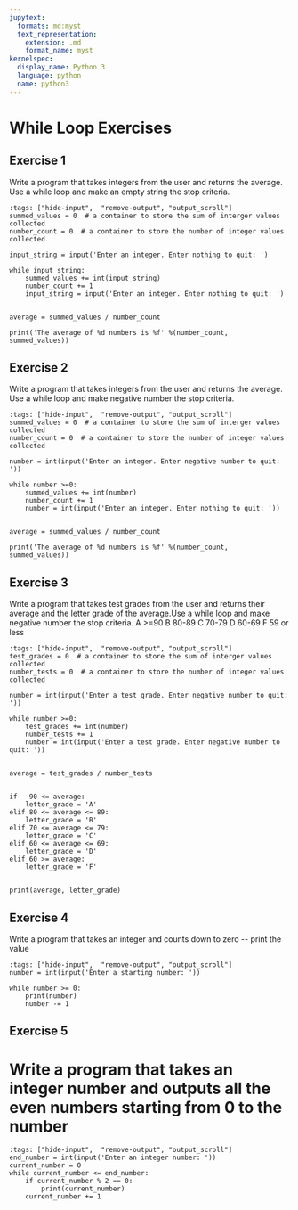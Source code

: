 ```yaml
---
jupytext:
  formats: md:myst
  text_representation:
    extension: .md
    format_name: myst
kernelspec:
  display_name: Python 3
  language: python
  name: python3
---
```



# While Loop Exercises

## Exercise 1
Write a program that takes integers from the user and returns the average. Use a while loop and make an empty string the stop criteria.

```{code-cell} ipython3
:tags: ["hide-input",  "remove-output", "output_scroll"]
summed_values = 0  # a container to store the sum of interger values collected
number_count = 0  # a container to store the number of integer values collected

input_string = input('Enter an integer. Enter nothing to quit: ')

while input_string:
    summed_values += int(input_string)
    number_count += 1
    input_string = input('Enter an integer. Enter nothing to quit: ')


average = summed_values / number_count

print('The average of %d numbers is %f' %(number_count, summed_values))

```


## Exercise 2
Write a program that takes integers from the user and returns the average. Use a while loop and make negative number the stop criteria.

```{code-cell} ipython3
:tags: ["hide-input",  "remove-output", "output_scroll"]
summed_values = 0  # a container to store the sum of interger values collected
number_count = 0  # a container to store the number of integer values collected

number = int(input('Enter an integer. Enter negative number to quit: '))

while number >=0:
    summed_values += int(number)
    number_count += 1
    number = int(input('Enter an integer. Enter nothing to quit: '))


average = summed_values / number_count

print('The average of %d numbers is %f' %(number_count, summed_values))
```

## Exercise 3
Write a program that takes test grades from the user and returns their average and the letter grade of the average.Use a while loop and make negative number the stop criteria.
A >=90
B 80-89
C 70-79
D 60-69
F 59 or less


```{code-cell} ipython3
:tags: ["hide-input",  "remove-output", "output_scroll"]
test_grades = 0  # a container to store the sum of interger values collected
number_tests = 0  # a container to store the number of integer values collected

number = int(input('Enter a test grade. Enter negative number to quit: '))

while number >=0:
    test_grades += int(number)
    number_tests += 1
    number = int(input('Enter a test grade. Enter negative number to quit: '))


average = test_grades / number_tests


if   90 <= average:
    letter_grade = 'A'
elif 80 <= average <= 89:
    letter_grade = 'B'
elif 70 <= average <= 79:
    letter_grade = 'C'
elif 60 <= average <= 69:
    letter_grade = 'D'
elif 60 >= average:
    letter_grade = 'F'


print(average, letter_grade)

```

## Exercise 4
Write a program that takes an integer and counts down to zero -- print the value

```{code-cell} ipython3
:tags: ["hide-input",  "remove-output", "output_scroll"]
number = int(input('Enter a starting number: '))

while number >= 0:
    print(number)
    number -= 1
```

## Exercise 5
# Write a program that takes an integer number and outputs all the even numbers starting from 0 to the number

```{code-cell} ipython3
:tags: ["hide-input",  "remove-output", "output_scroll"]
end_number = int(input('Enter an integer number: '))
current_number = 0
while current_number <= end_number:
    if current_number % 2 == 0:
        print(current_number)
    current_number += 1

```